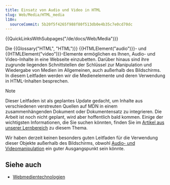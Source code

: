 ```yaml
---
title: Einsatz von Audio und Video in HTML
slug: Web/Media/HTML_media
l10n:
  sourceCommit: 5b20f5f4265f988f80f513db0e4b35c7e0cd70dc
---
```


{{QuickLinksWithSubpages("/de/docs/Web/Media")}}

Die {{Glossary("HTML", "HTML")}} {{HTMLElement("audio")}}- und {{HTMLElement("video")}}-Elemente ermöglichen es Ihnen, Audio- und Video-Inhalte in eine Webseite einzubetten. Darüber hinaus sind ihre zugrunde liegenden Schnittstellen der Schlüssel zur Manipulation und Wiedergabe von Medien im Allgemeinen, auch außerhalb des Bildschirms. In diesem Leitfaden werden wir die Medienelemente und deren Verwendung in HTML-Inhalten besprechen.

> [!NOTE]
> Dieser Leitfaden ist als geplantes Update gedacht, um Inhalte aus verschiedenen verstreuten Quellen auf MDN in einem zusammenhängenden Dokument oder Dokumentensatz zu integrieren. Die Arbeit ist noch nicht geplant, wird aber hoffentlich bald kommen. Einige der wichtigsten Informationen, die Sie suchen könnten, finden Sie im [Artikel aus unserer Lernbereich](/de/docs/Learn_web_development/Core/Structuring_content/HTML_video_and_audio) zu diesem Thema.

Wir haben derzeit keinen besonders guten Leitfaden für die Verwendung dieser Objekte außerhalb des Bildschirms, obwohl [Audio- und Videomanipulation](/de/docs/Web/Media/Audio_and_video_manipulation) ein guter Ausgangspunkt sein könnte.

## Siehe auch

- [Webmedientechnologien](/de/docs/Web/Media)
